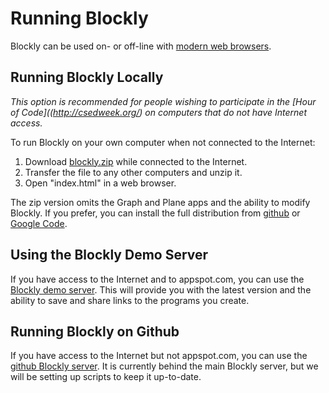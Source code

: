 Running Blockly
===============

Blockly can be used on- or off-line with [modern web browsers](http://browsehappy.com/).

Running Blockly Locally
-----------------------
*This option is recommended for people wishing to participate in the [Hour of Code]((http://csedweek.org/) on computers 
that do not have Internet access.*

To run Blockly on your own computer when not connected to the Internet:

1. Download [blockly.zip](https://github.com/google/blockly/raw/master/blockly.zip) while connected to the Internet.
2. Transfer the file to any other computers and unzip it.
3. Open "index.html" in a web browser.

The zip version omits the Graph and Plane apps and the ability to modify Blockly.  If you prefer, you
can install the full distribution from [github](https://github.com/google/blockly) or 
[Google Code](https://code.google.com/p/blockly/).


Using the Blockly Demo Server
-----------------------------

If you have access to the Internet and to appspot.com, you can use the 
[Blockly demo server](http://blockly-demo.appspot.com/static/index.html).  This will provide you with the
latest version and the ability to save and share links to the programs you create.


Running Blockly on Github
-------------------------
If you have access to the Internet but not appspot.com, you can use the 
[github Blockly server](http://google.github.io/blockly/apps/index.html).
It is currently behind the main Blockly server, but we will be setting up scripts to keep it up-to-date.
